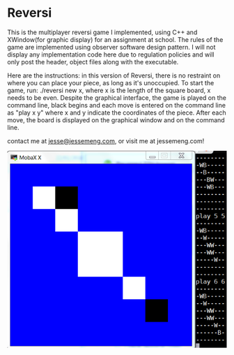 # Reversi
This is the multiplayer reversi game I implemented, using C++ and XWindow(for graphic display) for an assignment at school. The rules of the game are implemented using observer software design pattern. I will not display any implementation code here due to regulation policies and will only post the header, object files along with the executable.

Here are the instructions:
in this version of Reversi, there is no restraint on where you can place your piece, as long as it's unoccupied. To start the game, run:
./reversi new x, where x is the length of the square board, x needs to be even. Despite the graphical interface, the game is played on the command line, black begins and each move is entered on the command line as "play x y" where x and y indicate the coordinates of the piece. After each move, the board is displayed on the graphical window and on the command line.

contact me at jesse@jessemeng.com, or visit me at jessemeng.com!

![alt text](https://github.com/JesseMeng/Reversi/blob/master/demo.PNG)
